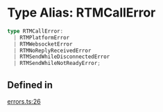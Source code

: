 # Type Alias: RTMCallError

```ts
type RTMCallError: 
  | RTMPlatformError
  | RTMWebsocketError
  | RTMNoReplyReceivedError
  | RTMSendWhileDisconnectedError
  | RTMSendWhileNotReadyError;
```

## Defined in

[errors.ts:26](https://github.com/slackapi/node-slack-sdk/blob/main/packages/rtm-api/src/errors.ts#L26)
